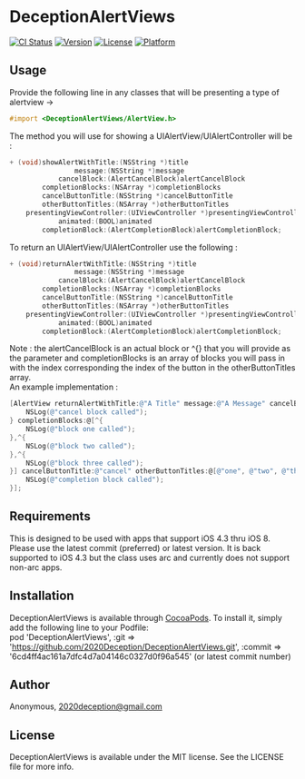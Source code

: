 # DeceptionAlertViews

[![CI Status](http://img.shields.io/travis/Anonymous/DeceptionAlertViews.svg?style=flat)](https://travis-ci.org/Anonymous/DeceptionAlertViews)
[![Version](https://img.shields.io/cocoapods/v/DeceptionAlertViews.svg?style=flat)](http://cocoadocs.org/docsets/DeceptionAlertViews)
[![License](https://img.shields.io/cocoapods/l/DeceptionAlertViews.svg?style=flat)](http://cocoadocs.org/docsets/DeceptionAlertViews)
[![Platform](https://img.shields.io/cocoapods/p/DeceptionAlertViews.svg?style=flat)](http://cocoadocs.org/docsets/DeceptionAlertViews)

## Usage

Provide the following line in any classes that will be presenting a type of alertview ->  

```Objective-C
#import <DeceptionAlertViews/AlertView.h>
```  

The method you will use for showing a UIAlertView/UIAlertController will be :  
  
```Objective-C
+ (void)showAlertWithTitle:(NSString *)title  
                message:(NSString *)message  
            cancelBlock:(AlertCancelBlock)alertCancelBlock  
        completionBlocks:(NSArray *)completionBlocks  
        cancelButtonTitle:(NSString *)cancelButtonTitle  
        otherButtonTitles:(NSArray *)otherButtonTitles  
    presentingViewController:(UIViewController *)presentingViewController  
            animated:(BOOL)animated  
        completionBlock:(AlertCompletionBlock)alertCompletionBlock;  
```
  
To return an UIAlertView/UIAlertController use the following :  
  
```Objective-C
+ (void)returnAlertWithTitle:(NSString *)title  
                message:(NSString *)message  
            cancelBlock:(AlertCancelBlock)alertCancelBlock  
        completionBlocks:(NSArray *)completionBlocks  
        cancelButtonTitle:(NSString *)cancelButtonTitle  
        otherButtonTitles:(NSArray *)otherButtonTitles  
    presentingViewController:(UIViewController *)presentingViewController  
            animated:(BOOL)animated  
        completionBlock:(AlertCompletionBlock)alertCompletionBlock;  
```
  
Note : the alertCancelBlock is an actual block or ^{} that you will provide as the parameter and completionBlocks is an array of blocks you will pass in with the index corresponding the index of the button in the otherButtonTitles array.  
An example implementation :  

```Objective-C
[AlertView returnAlertWithTitle:@"A Title" message:@"A Message" cancelBlock:^{  
    NSLog(@"cancel block called");  
} completionBlocks:@[^{  
    NSLog(@"block one called"); 
},^{  
    NSLog(@"block two called");  
},^{  
    NSLog(@"block three called");  
}] cancelButtonTitle:@"cancel" otherButtonTitles:@[@"one", @"two", @"three"] presentingViewController:self animated:YES completionBlock:^{  
    NSLog(@"completion block called");  
}];  
```
  
## Requirements

This is designed to be used with apps that support iOS 4.3 thru iOS 8. Please use the latest commit (preferred) or latest version. It is back supported to iOS 4.3 but the class uses arc and currently does not support non-arc apps.

## Installation

DeceptionAlertViews is available through [CocoaPods](http://cocoapods.org). To install it, simply add the following line to your Podfile:  
    pod 'DeceptionAlertViews', :git => 'https://github.com/2020Deception/DeceptionAlertViews.git', :commit => '6cd4ff4ac161a7dfc4d7a04146c0327d0f96a545' (or latest commit number)

## Author

Anonymous, 2020deception@gmail.com

## License

DeceptionAlertViews is available under the MIT license. See the LICENSE file for more info.


